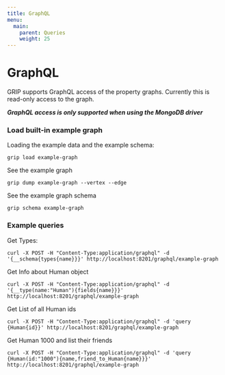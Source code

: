 ```yaml
---
title: GraphQL
menu:
  main:
    parent: Queries
    weight: 25
---
```


# GraphQL

GRIP supports GraphQL access of the property graphs. Currently this is read-only access to the graph.

**_GraphQL access is only supported when using the MongoDB driver_**

### Load built-in example graph

Loading the example data and the example schema:

```
grip load example-graph
```

See the example graph

```
grip dump example-graph --vertex --edge
```

See the example graph schema

```
grip schema example-graph
```

### Example queries

Get Types:

```
curl -X POST -H "Content-Type:application/graphql" -d '{__schema{types{name}}}' http://localhost:8201/graphql/example-graph
```

Get Info about Human object

```
curl -X POST -H "Content-Type:application/graphql" -d '{__type(name:"Human"){fields{name}}}' http://localhost:8201/graphql/example-graph
```

Get List of all Human ids

```
curl -X POST -H "Content-Type:application/graphql" -d 'query {Human{id}}' http://localhost:8201/graphql/example-graph
```

Get Human 1000 and list their friends

```
curl -X POST -H "Content-Type:application/graphql" -d 'query {Human(id:"1000"){name,friend_to_Human{name}}}' http://localhost:8201/graphql/example-graph
```
